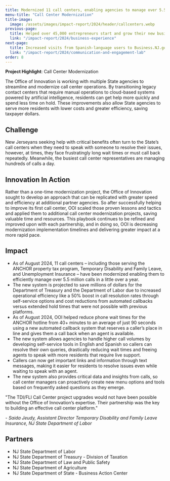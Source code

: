 ```yaml
---
title: Modernized 11 call centers, enabling agencies to manage over 5.5 million calls in a little over a year, save millions of dollars, reduce wait times, and boost call resolution rates by 50%
menu-title: "Call Center Modernization"
title-image:
  image: /assets/images/impact-report/2024/header/callcenters.webp
previous-page:
  title: Helped over 45,000 entrepreneurs start and grow their new business in New Jersey
  link: "/impact-report/2024/business-experience"
next-page:
  title: Increased visits from Spanish-language users to Business.NJ.gov by nearly 800%, drove nearly 6 million engagements with college degree completion programs, and connected tens of thousands of New Jerseyans with career services
  link: "/impact-report/2024/communication-and-engagement-lab"
order: 8
---
```


<div class="usa-alert usa-alert--info usa-alert--no-icon">
    <div class="usa-alert__body">
        <p class="usa-alert__text">
            <strong> Project Highlight</strong>: Call Center Modernization
        </p>
    </div>
</div>

The Office of Innovation is working with multiple State agencies to streamline and modernize call center operations. By transitioning legacy contact centers that require manual operations to cloud-based systems powered by artificial intelligence, residents can get help more quickly and spend less time on hold. These improvements also allow State agencies to serve more residents with lower costs and greater efficiency, saving taxpayer dollars.

## Challenge

New Jerseyans seeking help with critical benefits often turn to the State’s call centers when they need to speak with someone to resolve their issues, however, at times, they face frustratingly long wait times or must call back repeatedly. Meanwhile, the busiest call center representatives are managing hundreds of calls a day.

## Innovation In Action

Rather than a one-time modernization project, the Office of Innovation sought to develop an approach that can be replicated with greater speed and efficiency at additional partner agencies. So after successfully helping to improve its first call center, OOI scaled those proven lessons and tactics and applied them to additional call center modernization projects, saving valuable time and resources. This playbook continues to be refined and improved upon with each partnership, and in doing so, OOI is decreasing modernization implementation timelines and delivering greater impact at a more rapid pace.

## Impact

- As of August 2024, 11 call centers – including those serving the ANCHOR property tax program, Temporary Disability and Family Leave, and Unemployment Insurance – have been modernized enabling them to efficiently manage over 5.5 million calls in a little over a year.
- The new system is projected to save millions of dollars for the Department of Treasury and the Department of Labor due to increased operational efficiency like a 50% boost in call resolution rates through self-service options and cost reductions from automated callbacks versus extended hold times that were not possible with previous platforms.
- As of August 2024, OOI helped reduce phone wait times for the ANCHOR hotline from 40+ minutes to an average of just 90 seconds using a new automated callback system that reserves a caller’s place in line and gives them a call back when an agent is available.
- The new system allows agencies to handle higher call volumes by developing self-service tools in English and Spanish so callers can resolve their own queries, drastically reducing wait times and freeing agents to speak with more residents that require live support.
- Callers can now get important links and information through text messages, making it easier for residents to resolve issues even while waiting to speak with an agent.
- The new system also provides critical data and insights from calls, so call center managers can proactively create new menu options and tools based on frequently asked questions as they emerge.

<div class="usa-alert usa-alert--info usa-alert--no-icon">
  <div class="usa-alert__body">
    <p class="usa-alert__text">
      "The TDI/FLI Call Center project upgrades would not have been possible without the Office of Innovation’s expertise. Their partnership was the key to building an effective call center platform."
    </p>
    <p>
    - <em>Saida Jeudy, Assistant Director Temporary Disability and Family Leave Insurance, NJ State Department of Labor</em>
    </p>
  </div>
</div>

## Partners

- NJ State Department of Labor
- NJ State Department of Treasury - Division of Taxation
- NJ State Department of Law and Public Safety
- NJ State Department of Agriculture
- NJ State Department of State - Business Action Center
